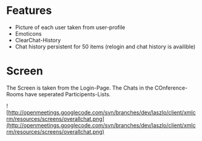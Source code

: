 # Features #

  * Picture of each user taken from user-profile
  * Emoticons
  * ClearChat-History
  * Chat history persistent for 50 items (relogin and chat history is availible)

# Screen #

The Screen is taken from the Login-Page. The Chats in the COnference-Rooms have seperated Participents-Lists.

![http://openmeetings.googlecode.com/svn/branches/dev/laszlo/client/xmlcrm/resources/screens/overallchat.png](http://openmeetings.googlecode.com/svn/branches/dev/laszlo/client/xmlcrm/resources/screens/overallchat.png)